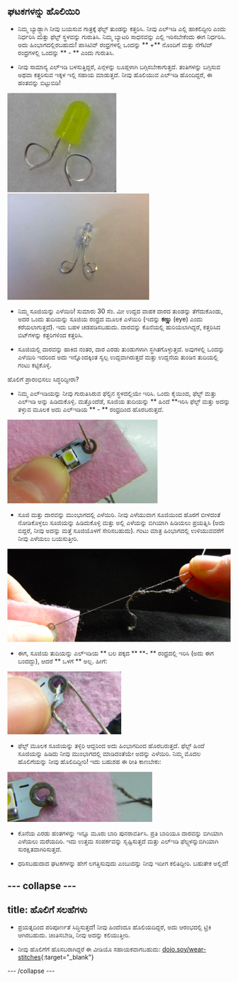 ## ಘಟಕಗಳನ್ನು ಹೊಲಿಯಿರಿ

+ ನಿಮ್ಮ ಬ್ಯಾಡ್ಜ್ಗಾಗಿ ನೀವು ಬಯಸುವ ಗಾತ್ರಕ್ಕೆ ಫೆಲ್ಟ್ ತುಂಡನ್ನು ಕತ್ತರಿಸಿ. ನೀವು ಎಲ್ಇಡಿ ಎಲ್ಲಿ ಹಾಕಲಿದ್ದೀರಿ ಎಂದು ನಿರ್ಧರಿಸಿ ಮತ್ತು ಫೆಲ್ಟ್ ಸ್ಥಳವನ್ನು ಗುರುತಿಸಿ. ನಿಮ್ಮ ಬ್ಯಾಟರಿ ಸಾಧನವನ್ನು ಎಲ್ಲಿ ಇರಿಸಬೇಕೆಂದು ಈಗ ನಿರ್ಧರಿಸಿ. ಅದು ಹಿಂಭಾಗದಲ್ಲಿರಬಹುದು! ಪಾಸಿಟಿವ್ ರಂಧ್ರಗಳಲ್ಲಿ ಒಂದನ್ನು ** +** ನೊಂದಿಗೆ ಮತ್ತು ನೆಗೆಟಿವ್ ರಂಧ್ರಗಳಲ್ಲಿ ಒಂದನ್ನು ** - ** ಎಂದು ಗುರುತಿಸಿ.

+ ನೀವು ಸಾಮಾನ್ಯ ಎಲ್ಇಡಿ ಬಳಸುತ್ತಿದ್ದರೆ, ಪಿನ್ಗಳನ್ನು ಲೂಪ್ಗಳಾಗಿ ಬಗ್ಗಿಸಬೇಕಾಗುತ್ತದೆ. ತಂತಿಗಳನ್ನು ಬಗ್ಗಿಸುವ ಅಥವಾ ಕತ್ತರಿಸುವ ಇಕ್ಕಳ ಇಲ್ಲಿ ಸಹಾಯ ಮಾಡುತ್ತದೆ. ನೀವು ಹೊಲಿಯುವ ಎಲ್ಇಡಿ ಹೊಂದಿದ್ದರೆ, ಈ ಹಂತವನ್ನು ಬಿಟ್ಟುಬಿಡಿ!

![](images/led_loops1.png) ![](images/LED_loops2.JPG)

+ ನಿಮ್ಮ ಸೂಜಿಯನ್ನು ಎಳೆಯಿರಿ! ಸುಮಾರು 30 ಸೆಂ. ಮೀ ಉದ್ದದ ವಾಹಕ ದಾರದ ತುಂಡನ್ನು ತೆಗೆದುಕೊಂಡು, ಅದರ ಒಂದು ತುದಿಯನ್ನು ಸೂಜಿಯ ರಂಧ್ರದ ಮೂಲಕ ಎಳೆಯಿರಿ (ಇದನ್ನು **ಕಣ್ಣು** (eye) ಎಂದು ಕರೆಯಲಾಗುತ್ತದೆ). ಇದು ಬಹಳ ಚಡಪಡಿಸಬಹುದು. ದಾರವನ್ನು ಕೊನೆಯಲ್ಲಿ ಹುರಿಯಲಾಗಿದ್ದರೆ, ಕತ್ತರಿಸಿದ ಬಿಟ್‌ಗಳನ್ನು ಕತ್ತರಿಗಳಿಂದ ಕತ್ತರಿಸಿ.

+ ಸೂಜಿಯಲ್ಲಿ ದಾರವನ್ನು ಹಾಕಿದ ನಂತರ, ದಾರ ಎರಡು ತುಂಡುಗಳಾಗಿ ಸ್ಥಗಿತಗೊಳ್ಳುತ್ತದೆ. ಅವುಗಳಲ್ಲಿ ಒಂದನ್ನು ಎಳೆಯಿರಿ ಇದರಿಂದ ಅದು ಇನ್ನೊಂದಕ್ಕಿಂತ ಸ್ವಲ್ಪ ಉದ್ದವಾಗಿರುತ್ತದೆ ಮತ್ತು ಉದ್ದನೆಯ ತುಂಡಿನ ತುದಿಯಲ್ಲಿ ಗಂಟು ಕಟ್ಟಿಕೊಳ್ಳಿ.

ಹೊಲಿಗೆ ಪ್ರಾರಂಭಿಸಲು ಸಿದ್ಧರಿದ್ದೀರಾ?

+ ನಿಮ್ಮ ಎಲ್‌ಇಡಿಯನ್ನು ನೀವು ಗುರುತಿಸಿರುವ ಫೆಲ್ಟಿನ ಸ್ಥಳದಲ್ಲಿಯೇ ಇರಿಸಿ. ಒಂದು ಕೈಯಿಂದ, ಫೆಲ್ಟ್ ಮತ್ತು ಎಲ್ಇಡಿ ಅನ್ನು ಹಿಡಿದುಕೊಳ್ಳಿ. ಮತ್ತೊಂದೆಡೆ, ಸೂಜಿಯ ತುದಿಯನ್ನು ** ಹಿಂದೆ **ಇರಿಸಿ ಫೆಲ್ಟ್ ಮತ್ತು ಅದನ್ನು ತಳ್ಳುವ ಮೂಲಕ ಅದು ಎಲ್ಇಡಿಯ ** - ** ರಂಧ್ರದಿಂದ ಹೊರಬರುತ್ತದೆ.

![](images/needle_through_LED.png)

+ ಸೂಜಿ ಮತ್ತು ದಾರವನ್ನು ಮುಂಭಾಗದಲ್ಲಿ ಎಳೆಯಿರಿ. ನೀವು ಎಳೆಯುವಾಗ ಸೂಜಿಯಿಂದ ಹೊರಗೆ ಬೀಳದಂತೆ ನೋಡಿಕೊಳ್ಳಲು ಸೂಜಿಯನ್ನು ಹಿಡಿದುಕೊಳ್ಳಿ ಮತ್ತು ಅಲ್ಲಿ ಎಳೆಯನ್ನು ಬಿಗಿಯಾಗಿ ಹಿಡಿಯಲು ಪ್ರಯತ್ನಿಸಿ (ಅದು ಬಿದ್ದರೆ, ನೀವು ಅದನ್ನು ಮತ್ತೆ ಸೂಜಿಯೊಳಗೆ ಸೇರಿಸಬಹುದು). ಗಂಟು ಮಾತ್ರ ಹಿಂಭಾಗದಲ್ಲಿ ಉಳಿಯುವವರೆಗೆ ನೀವು ಎಳೆಯಲು ಬಯಸುತ್ತೀರಿ.

![](images/pull_thread_through.png)

+ ಈಗ, ಸೂಜಿಯ ತುದಿಯನ್ನು ಎಲ್ಇಡಿಯ ** ಬಲ ಪಕ್ಕದ ** **- ** ರಂಧ್ರದಲ್ಲಿ ಇರಿಸಿ (ಅದು ಈಗ ಬಂದದ್ದು), ಆದರೆ ** ಒಳಗೆ ** ಅಲ್ಲ. ಹೀಗೆ:

![](images/needle_next_to_LED.png)

+ ಫೆಲ್ಟ್ ಮೂಲಕ ಸೂಜಿಯನ್ನು ತಳ್ಳಿರಿ ಆದ್ದರಿಂದ ಅದು ಹಿಂಭಾಗದಿಂದ ಹೊರಬರುತ್ತದೆ. ಫೆಲ್ಟ್ ಹಿಂದೆ ಸೂಜಿಯನ್ನು ಹಿಡಿದು ನೀವು ಮುಂಭಾಗದಲ್ಲಿ ಮಾಡಿದಂತೆಯೇ ಅದನ್ನು ಎಳೆಯಿರಿ. ನಿಮ್ಮ ಮೊದಲ ಹೊಲಿಗೆಯನ್ನು ನೀವು ಹೊಲಿದಿದ್ದೀರಿ! ಇದು ಬಹುಶಹ ಈ ರೀತಿ ಕಾಣಬೇಕು:

![](images/first_stitch.png)

+ ಕೊನೆಯ ಎರಡು ಹಂತಗಳನ್ನು ಇನ್ನೂ ಮೂರು ಬಾರಿ ಪುನರಾವರ್ತಿಸಿ. ಪ್ರತಿ ಬಾರಿಯೂ ದಾರವನ್ನು ಬಿಗಿಯಾಗಿ ಎಳೆಯಲು ಮರೆಯದಿರಿ. ಇದು ಉತ್ತಮ ಸಂಪರ್ಕವನ್ನು ಸೃಷ್ಟಿಸುತ್ತದೆ ಮತ್ತು ಎಲ್ಇಡಿ ಫೆಲ್ಟ್ಗಳನ್ನುಬಿಗಿಯಾಗಿ ಸುರಕ್ಷಿತವಾಗಿರಿಸುತ್ತದೆ.

+ ಧರಿಸಬಹುದಾದ ಘಟಕಗಳನ್ನು ಹೇಗೆ ಲಗತ್ತಿಸುವುದು ಎಂಬುದನ್ನು ನೀವು ಇದೀಗ ಕಲಿತಿದ್ದೀರಿ. ಬಹುತೇಕ ಅಲ್ಲಿದೆ!

--- collapse ---
---
title: ಹೊಲಿಗೆ ಸಲಹೆಗಳು
---

+ ಪ್ರಯತ್ನದಿಂದ ಪರಿಪೂರ್ಣತೆ ಸಿದ್ಧಿಸುತ್ತದೆ! ನೀವು ಹಿಂದೆಂದೂ ಹೊಲಿಯದಿದ್ದರೆ, ಅದು ಆರಂಭದಲ್ಲಿ ಟ್ರಿಕಿ ಆಗಿರಬಹುದು. ಚಿಂತಿಸಬೇಡಿ, ನೀವು ಅದನ್ನು ಕಲಿಯುತ್ತೀರಿ.

+ ನೀವು ಹೊಲಿಗೆಗೆ ಹೊಸಬರಾಗಿದ್ದರೆ ಈ ವೀಡಿಯೊ ಸಹಾಯಕವಾಗಬಹುದು: [dojo.soy/wear-stitches](http://dojo.soy/wear-stitches){:target="_blank"}

--- /collapse ---
